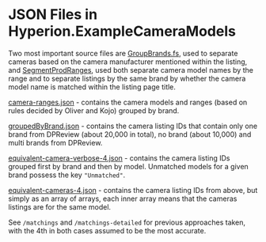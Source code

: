 # JSON Files in Hyperion.ExampleCameraModels

Two most important source files are [GroupBrands.fs](GroupBrands.fs), used to separate cameras based on the camera manufacturer mentioned within the listing, and [SegmentProdRanges](SegmentProdRanges.fs), used both separate camera model names by the range and to separate listings by the same brand by whether the camera model name is matched within the listing page title.

[camera-ranges.json](/Hyperion.ExploreCameraModels/camera-ranges.json) - contains the camera models and ranges (based on rules decided by Oliver and Kojo) grouped by brand.

[groupedByBrand.json](/Hyperion.ExploreCameraModels/groupedByBrand.json) - contains the camera listing IDs that contain only one brand from DPReview (about 20,000 in total), no brand (about 10,000) and multi brands from DPReview.

[equivalent-camera-verbose-4.json](/Hyperion.ExploreCameraModels/equivalent-camera-verbose-4.json) - contains the camera listing IDs grouped first by brand and then by model. Unmatched models for a given brand possess the key `"Unmatched"`.

[equivalent-cameras-4.json](/Hyperion.ExploreCameraModels/equivalent-cameras-4.json) - contains the camera listing IDs from above, but simply as an array of arrays, each inner array means that the cameras listings are for the same model.

See `/matchings` and `/matchings-detailed` for previous approaches taken, with the 4th in both cases assumed to be the most accurate.
